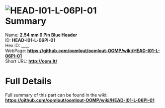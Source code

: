
![HEAD-I01-L-06PI-01](https://github.com/oomlout/oomlout-OOMP/blob/master/parts/HEAD-I01-L-06PI-01/HEAD-I01-L-06PI-01_420.jpg)   
Summary
=================
  
Name: __2.54 mm 6 Pin Blue Header__    
ID: __HEAD-I01-L-06PI-01__   
Hex ID: ____   
WebPage: __https://github.com/oomlout/oomlout-OOMP/wiki/HEAD-I01-L-06PI-01__   
Short URL: __http://oom.lt/__   

Full Details
==========================
Full summary of this part can be found in the wiki:   
__https://github.com/oomlout/oomlout-OOMP/wiki/HEAD-I01-L-06PI-01__    

